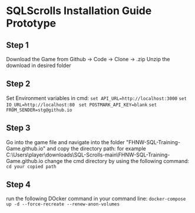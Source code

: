 # SQLScrolls Installation Guide Prototype 

## Step 1
Download the Game from Github -> Code -> Clone -> .zip
Unzip the download in desired folder

## Step 2
Set Environment variables in cmd:
`set API_URL=http://localhost:3000` 
`set IO_URL=http://localhost:80 `
`set POSTMARK_API_KEY=blank`
`set FROM_SENDER=stg@github.io`

## Step 3
Go into the game file and navigate into the folder "FHNW-SQL-Training-Game.github.io" and copy the directory path: for example C:\Users\player\downloads\SQL-Scrolls-main\FHNW-SQL-Training-Game.github.io
change the cmd directory by using the following command: `cd your copied path`

## Step 4
run the following DOcker command in your command line: `docker-compose up -d --force-recreate --renew-anon-volumes`

